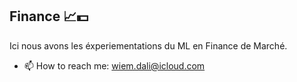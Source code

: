 ## Finance 📈💵 

Ici nous avons les éxperiementations du ML en Finance de Marché.


- 📫 How to reach me: wiem.dali@icloud.com
